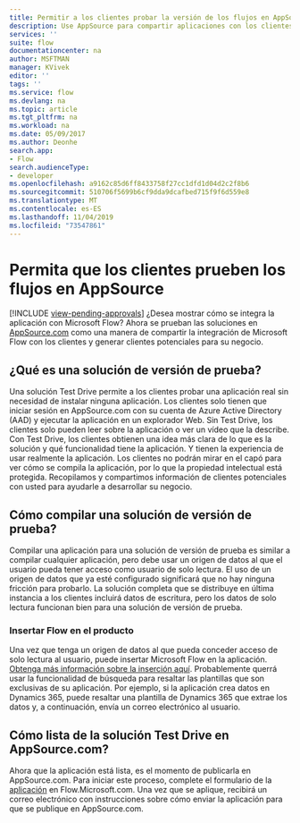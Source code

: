 ```yaml
---
title: Permitir a los clientes probar la versión de los flujos en AppSource | Microsoft Docs
description: Use AppSource para compartir aplicaciones con los clientes y generar clientes potenciales para su negocio.
services: ''
suite: flow
documentationcenter: na
author: MSFTMAN
manager: KVivek
editor: ''
tags: ''
ms.service: flow
ms.devlang: na
ms.topic: article
ms.tgt_pltfrm: na
ms.workload: na
ms.date: 05/09/2017
ms.author: Deonhe
search.app:
- Flow
search.audienceType:
- developer
ms.openlocfilehash: a9162c85d6ff8433758f27cc1dfd1d04d2c2f8b6
ms.sourcegitcommit: 510706f5699b6cf9dda9dcafbed715f9f6d559e8
ms.translationtype: MT
ms.contentlocale: es-ES
ms.lasthandoff: 11/04/2019
ms.locfileid: "73547861"
---
```

# <a name="let-customers-test-drive-your-flows-on-appsource"></a>Permita que los clientes prueben los flujos en AppSource
[!INCLUDE [view-pending-approvals](../includes/cc-rebrand.md)]
¿Desea mostrar cómo se integra la aplicación con Microsoft Flow? Ahora se prueban las soluciones en [AppSource.com](https://appsource.microsoft.com) como una manera de compartir la integración de Microsoft Flow con los clientes y generar clientes potenciales para su negocio.

## <a name="what-is-a-test-drive-solution"></a>¿Qué es una solución de versión de prueba?
Una solución Test Drive permite a los clientes probar una aplicación real sin necesidad de instalar ninguna aplicación. Los clientes solo tienen que iniciar sesión en AppSource.com con su cuenta de Azure Active Directory (AAD) y ejecutar la aplicación en un explorador Web. Sin Test Drive, los clientes solo pueden leer sobre la aplicación o ver un vídeo que la describe. Con Test Drive, los clientes obtienen una idea más clara de lo que es la solución y qué funcionalidad tiene la aplicación. Y tienen la experiencia de usar realmente la aplicación. Los clientes no podrán mirar en el capó para ver cómo se compila la aplicación, por lo que la propiedad intelectual está protegida. Recopilamos y compartimos información de clientes potenciales con usted para ayudarle a desarrollar su negocio.

## <a name="how-do-i-build-a-test-drive-solution"></a>Cómo compilar una solución de versión de prueba?
Compilar una aplicación para una solución de versión de prueba es similar a compilar cualquier aplicación, pero debe usar un origen de datos al que el usuario pueda tener acceso como usuario de solo lectura. El uso de un origen de datos que ya esté configurado significará que no hay ninguna fricción para probarlo. La solución completa que se distribuye en última instancia a los clientes incluirá datos de escritura, pero los datos de solo lectura funcionan bien para una solución de versión de prueba.

### <a name="embed-flow-into-your-product"></a>Insertar Flow en el producto
Una vez que tenga un origen de datos al que pueda conceder acceso de solo lectura al usuario, puede insertar Microsoft Flow en la aplicación. [Obtenga más información sobre la inserción aquí](embed-flow-dev.md). Probablemente querrá usar la funcionalidad de búsqueda para resaltar las plantillas que son exclusivas de su aplicación. Por ejemplo, si la aplicación crea datos en Dynamics 365, puede resaltar una plantilla de Dynamics 365 que extrae los datos y, a continuación, envía un correo electrónico al usuario. 

## <a name="how-do-i-list-my-test-drive-solution-on-appsourcecom"></a>Cómo lista de la solución Test Drive en AppSource.com?
Ahora que la aplicación está lista, es el momento de publicarla en AppSource.com. Para iniciar este proceso, complete el formulario de la [aplicación](https://flow.microsoft.com/partners/get-listed/) en Flow.Microsoft.com. Una vez que se aplique, recibirá un correo electrónico con instrucciones sobre cómo enviar la aplicación para que se publique en AppSource.com.

